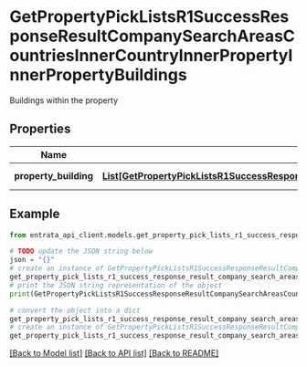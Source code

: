 # GetPropertyPickListsR1SuccessResponseResultCompanySearchAreasCountriesInnerCountryInnerPropertyInnerPropertyBuildings

Buildings within the property

## Properties

Name | Type | Description | Notes
------------ | ------------- | ------------- | -------------
**property_building** | [**List[GetPropertyPickListsR1SuccessResponseResultCompanySearchAreasCountriesInnerCountryInnerPropertyInnerPropertyBuildingsPropertyBuildingInner]**](GetPropertyPickListsR1SuccessResponseResultCompanySearchAreasCountriesInnerCountryInnerPropertyInnerPropertyBuildingsPropertyBuildingInner.md) | List of buildings | 

## Example

```python
from entrata_api_client.models.get_property_pick_lists_r1_success_response_result_company_search_areas_countries_inner_country_inner_property_inner_property_buildings import GetPropertyPickListsR1SuccessResponseResultCompanySearchAreasCountriesInnerCountryInnerPropertyInnerPropertyBuildings

# TODO update the JSON string below
json = "{}"
# create an instance of GetPropertyPickListsR1SuccessResponseResultCompanySearchAreasCountriesInnerCountryInnerPropertyInnerPropertyBuildings from a JSON string
get_property_pick_lists_r1_success_response_result_company_search_areas_countries_inner_country_inner_property_inner_property_buildings_instance = GetPropertyPickListsR1SuccessResponseResultCompanySearchAreasCountriesInnerCountryInnerPropertyInnerPropertyBuildings.from_json(json)
# print the JSON string representation of the object
print(GetPropertyPickListsR1SuccessResponseResultCompanySearchAreasCountriesInnerCountryInnerPropertyInnerPropertyBuildings.to_json())

# convert the object into a dict
get_property_pick_lists_r1_success_response_result_company_search_areas_countries_inner_country_inner_property_inner_property_buildings_dict = get_property_pick_lists_r1_success_response_result_company_search_areas_countries_inner_country_inner_property_inner_property_buildings_instance.to_dict()
# create an instance of GetPropertyPickListsR1SuccessResponseResultCompanySearchAreasCountriesInnerCountryInnerPropertyInnerPropertyBuildings from a dict
get_property_pick_lists_r1_success_response_result_company_search_areas_countries_inner_country_inner_property_inner_property_buildings_from_dict = GetPropertyPickListsR1SuccessResponseResultCompanySearchAreasCountriesInnerCountryInnerPropertyInnerPropertyBuildings.from_dict(get_property_pick_lists_r1_success_response_result_company_search_areas_countries_inner_country_inner_property_inner_property_buildings_dict)
```
[[Back to Model list]](../README.md#documentation-for-models) [[Back to API list]](../README.md#documentation-for-api-endpoints) [[Back to README]](../README.md)


